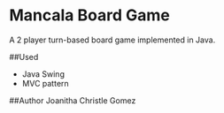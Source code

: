 # Mancala Board Game

A 2 player turn-based board game implemented in Java.

##Used
* Java Swing
* MVC pattern

##Author
Joanitha Christle Gomez
